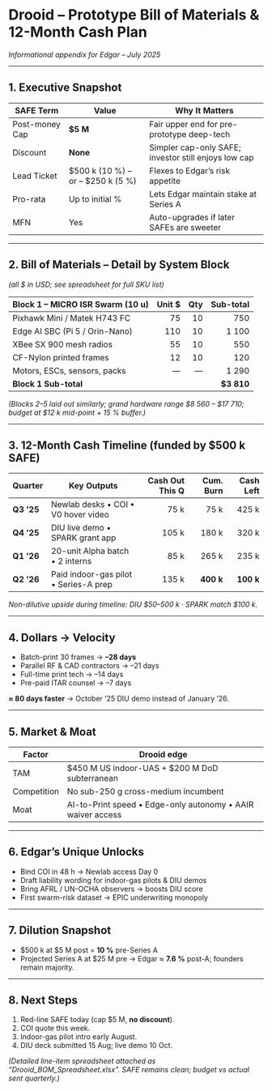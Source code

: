 # Drooid – Prototype Bill of Materials & 12-Month Cash Plan
*Informational appendix for Edgar – July 2025*

---

## 1. Executive Snapshot
| SAFE Term | Value | Why It Matters |
|-----------|-------|----------------|
| Post-money Cap | **$5 M** | Fair upper end for pre-prototype deep-tech |
| Discount | **None** | Simpler cap-only SAFE; investor still enjoys low cap |
| Lead Ticket | $500 k (10 %) – or – $250 k (5 %) | Flexes to Edgar’s risk appetite |
| Pro-rata | Up to initial % | Lets Edgar maintain stake at Series A |
| MFN | Yes | Auto-upgrades if later SAFEs are sweeter |

---

## 2. Bill of Materials – Detail by System Block
*(all \$ in USD; see spreadsheet for full SKU list)*

| **Block 1 – MICRO ISR Swarm** (10 u) | Unit $ | Qty | Sub-total |
|--------------------------------------|-------:|----:|----------:|
| Pixhawk Mini / Matek H743 FC | 75 | 10 | 750 |
| Edge AI SBC (Pi 5 / Orin-Nano) | 110 | 10 | 1 100 |
| XBee SX 900 mesh radios | 55 | 10 | 550 |
| CF-Nylon printed frames | 12 | 10 | 120 |
| Motors, ESCs, sensors, packs | — | — | 1 290 |
| **Block 1 Sub-total** |  |  | **$3 810** |

*(Blocks 2–5 laid out similarly; grand hardware range \$8 560 – \$17 710; budget at \$12 k mid-point + 15 % buffer.)*

---

## 3. 12-Month Cash Timeline (funded by **$500 k SAFE**)

| Quarter | Key Outputs | Cash Out This Q | Cum. Burn | Cash Left |
|---------|-------------|----------------:|----------:|----------:|
| **Q3 ’25** | Newlab desks • COI • V0 hover video | 75 k | 75 k | 425 k |
| **Q4 ’25** | DIU live demo • SPARK grant app | 105 k | 180 k | 320 k |
| **Q1 ’26** | 20-unit Alpha batch • 2 interns | 85 k | 265 k | 235 k |
| **Q2 ’26** | Paid indoor-gas pilot • Series-A prep | 135 k | **400 k** | **100 k** |

*Non-dilutive upside during timeline: DIU \$50–500 k · SPARK match \$100 k.*

---

## 4. Dollars → Velocity
- Batch-print 30 frames → **–28 days**  
- Parallel RF & CAD contractors → –21 days  
- Full-time print tech → –14 days  
- Pre-paid ITAR counsel → –7 days  

**≈ 80 days faster** → October ’25 DIU demo instead of January ’26.

---

## 5. Market & Moat
| Factor | Drooid edge |
|--------|-------------|
| TAM | \$450 M US indoor-UAS + \$200 M DoD subterranean |
| Competition | No sub-250 g cross-medium incumbent |
| Moat | AI-to-Print speed • Edge-only autonomy • AAIR waiver access |

---

## 6. Edgar’s Unique Unlocks
- Bind COI in 48 h → Newlab access Day 0  
- Draft liability wording for indoor-gas pilots & DIU demos  
- Bring AFRL / UN-OCHA observers → boosts DIU score  
- First swarm-risk dataset → EPIC underwriting monopoly

---

## 7. Dilution Snapshot
- \$500 k at \$5 M post = **10 %** pre-Series A  
- Projected Series A at \$25 M pre → Edgar ≈ **7.6 %** post-A; founders remain majority.

---

## 8. Next Steps
1. Red-line SAFE today (cap \$5 M, **no discount**).  
2. COI quote this week.  
3. Indoor-gas pilot intro early August.  
4. DIU deck submitted 15 Aug; live demo 10 Oct.

*(Detailed line-item spreadsheet attached as “Drooid_BOM_Spreadsheet.xlsx”. SAFE remains clean; budget vs actual sent quarterly.)*

